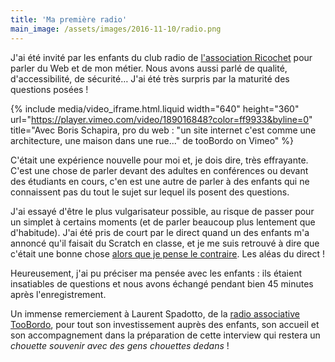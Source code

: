 ```yaml
---
title: 'Ma première radio'
main_image: /assets/images/2016-11-10/radio.png
---
```


J'ai été invité par les enfants du club radio de
[l'association Ricochet](http://www.ricochetasso.fr/) pour parler du Web et de
mon métier. Nous avons aussi parlé de qualité, d'accessibilité, de sécurité…
J'ai été très surpris par la maturité des questions posées !

{% include media/video_iframe.html.liquid width="640" height="360" url="https://player.vimeo.com/video/189016848?color=ff9933&byline=0" title="Avec Boris Schapira, pro du web : &quot;un site internet c'est comme une architecture, une maison dans une rue...&quot; de tooBordo on Vimeo" %}

C'était une expérience nouvelle pour moi et, je dois dire, très effrayante.
C'est une chose de parler devant des adultes en conférences ou devant des
étudiants en cours, c'en est une autre de parler à des enfants qui ne
connaissent pas du tout le sujet sur lequel ils posent des questions.

J'ai essayé d'être le plus vulgarisateur possible, au risque de passer pour un
simplet à certains moments (et de parler beaucoup plus lentement que
d'habitude). J'ai été pris de court par le direct quand un des enfants m'a
annoncé qu'il faisait du Scratch en classe, et je me suis retrouvé à dire que
c'était une bonne chose
[alors que je pense le contraire](/notes/2014-06-le-code-a-change/). Les aléas
du direct !

Heureusement, j'ai pu préciser ma pensée avec les enfants : ils étaient
insatiables de questions et nous avons échangé pendant bien 45 minutes après
l'enregistrement.

Un immense remerciement à Laurent Spadotto, de la
[radio associative TooBordo](http://toobordo.net/), pour tout son investissement
auprès des enfants, son accueil et son accompagnement dans la préparation de
cette interview qui restera un _chouette souvenir avec des gens chouettes
dedans_ !

